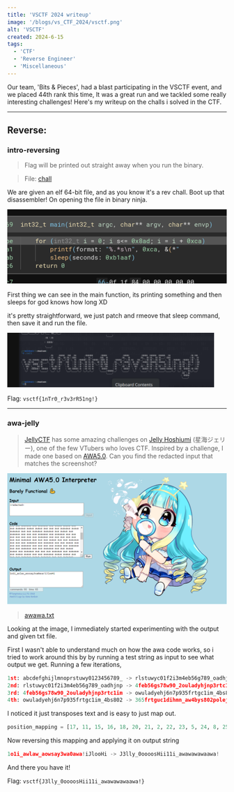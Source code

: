 ```yaml
---
title: 'VSCTF 2024 writeup'
image: '/blogs/vs_CTF_2024/vsctf.png'
alt: 'VSCTF'
created: 2024-6-15
tags:
  - 'CTF'
  - 'Reverse Engineer'
  - 'Miscellaneous'
---
```


Our team, 'Bits & Pieces', had a blast participating in the VSCTF event, and we placed 44th rank this time, It was a great run and we tackled some really interesting challenges! Here's my writeup on the challs i solved in the CTF.

---

## Reverse:

### intro-reversing

> Flag will be printed out straight away when you run the binary.

> File: [chall](https://github.com/AkaniX3/Blog-page/blob/main/urara/blogs/vs_CTF_2024/chall)

We are given an elf 64-bit file, and as you know it's a rev chall. Boot up that disassembler! On opening the file in binary ninja.

![image](https://raw.githubusercontent.com/AkaniX3/Blog-page/main/urara/blogs/vs_CTF_2024/vs1.png)

First thing we can see in the main function, its printing something and then sleeps for god knows how long XD

it's pretty straightforward, we just patch and rmeove that sleep command, then save it and run the file.

![image](https://raw.githubusercontent.com/AkaniX3/Blog-page/main/urara/blogs/vs_CTF_2024/vs2.png)

Flag: `vsctf{1nTr0_r3v3rR51ng!}`

---

### awa-jelly

> [JellyCTF](https://jellyc.tf/) has some amazing challenges on [Jelly Hoshiumi](https://x.com/jellyhoshiumi) (星海ジェリー), one of the few VTubers who loves CTF. Inspired by a challenge, I made one based on [AWA5.0](https://github.com/TempTempai/AWA5.0). Can you find the redacted input that matches the screenshot?

![image](https://raw.githubusercontent.com/AkaniX3/Blog-page/main/urara/blogs/vs_CTF_2024/vs3.png)

> [awawa.txt](https://github.com/AkaniX3/Blog-page/blob/main/urara/blogs/vs_CTF_2024/awawa.txt)

Looking at the image, I immediately started experimenting with the output and given txt file.

First I wasn't able to understand much on how the awa code works, so i tried to work around this by by running a test string as input to see what output we get. Running a few iterations,

```py
1st: abcdefghijlmnoprstuwy0123456789_ -> rlstuwyc01f2i3m4eb56g789_oadhjnp
2nd: rlstuwyc01f2i3m4eb56g789_oadhjnp -> 4feb56gs78w90_2ouladyhjnp3rtc1im
3rd: 4feb56gs78w90_2ouladyhjnp3rtc1im -> owuladyehj6n7p935frtgc1im_4bs802
4th: owuladyehj6n7p935frtgc1im_4bs802 -> 365frtguc1dihmn_aw4bys802polej79
```

I noticed it just transposes text and is easy to just map out.

```py
position_mapping = [17, 11, 15, 16, 18, 20, 21, 2, 22, 23, 5, 24, 8, 25, 12, 26, 4, 1, 27, 28, 6, 29, 30, 31, 32, 13, 0, 3, 7, 9, 14, 19]
```

Now reversing this mapping and applying it on output string

```py
1o1i_awlaw_aowsay3wa0awa!iJlooHi -> J3lly_0oooosHii11i_awawawawaawa!
```

And there you have it!

Flag: `vsctf{J3lly_0oooosHii11i_awawawawaawa!}`
